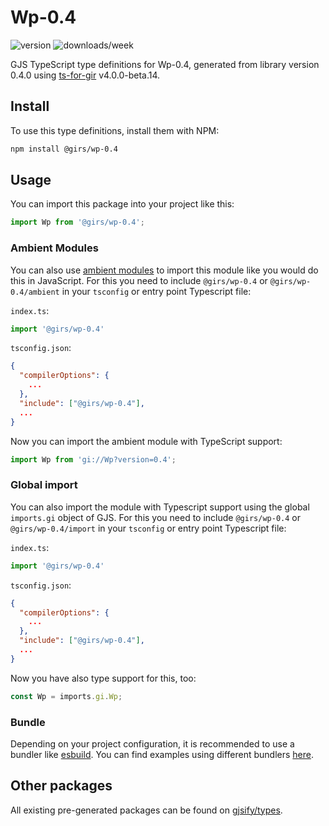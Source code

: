 
# Wp-0.4

![version](https://img.shields.io/npm/v/@girs/wp-0.4)
![downloads/week](https://img.shields.io/npm/dw/@girs/wp-0.4)


GJS TypeScript type definitions for Wp-0.4, generated from library version 0.4.0 using [ts-for-gir](https://github.com/gjsify/ts-for-gir) v4.0.0-beta.14.


## Install

To use this type definitions, install them with NPM:
```bash
npm install @girs/wp-0.4
```

## Usage

You can import this package into your project like this:
```ts
import Wp from '@girs/wp-0.4';
```

### Ambient Modules

You can also use [ambient modules](https://github.com/gjsify/ts-for-gir/tree/main/packages/cli#ambient-modules) to import this module like you would do this in JavaScript.
For this you need to include `@girs/wp-0.4` or `@girs/wp-0.4/ambient` in your `tsconfig` or entry point Typescript file:

`index.ts`:
```ts
import '@girs/wp-0.4'
```

`tsconfig.json`:
```json
{
  "compilerOptions": {
    ...
  },
  "include": ["@girs/wp-0.4"],
  ...
}
```

Now you can import the ambient module with TypeScript support: 

```ts
import Wp from 'gi://Wp?version=0.4';
```

### Global import

You can also import the module with Typescript support using the global `imports.gi` object of GJS.
For this you need to include `@girs/wp-0.4` or `@girs/wp-0.4/import` in your `tsconfig` or entry point Typescript file:

`index.ts`:
```ts
import '@girs/wp-0.4'
```

`tsconfig.json`:
```json
{
  "compilerOptions": {
    ...
  },
  "include": ["@girs/wp-0.4"],
  ...
}
```

Now you have also type support for this, too:

```ts
const Wp = imports.gi.Wp;
```

### Bundle

Depending on your project configuration, it is recommended to use a bundler like [esbuild](https://esbuild.github.io/). You can find examples using different bundlers [here](https://github.com/gjsify/ts-for-gir/tree/main/examples).

## Other packages

All existing pre-generated packages can be found on [gjsify/types](https://github.com/gjsify/types).

